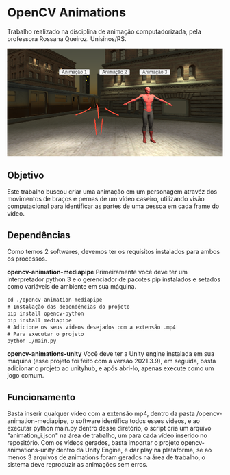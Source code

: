 # OpenCV Animations
Trabalho realizado na disciplina de animação computadorizada, pela professora Rossana Queiroz. Unisinos/RS.

![Imagem de capa](cover.PNG)

## Objetivo

Este trabalho buscou criar uma animação em um personagem atravéz dos movimentos de braços e pernas de um vídeo caseiro, utilizando visão computacional para identificar as partes de uma pessoa em cada frame do vídeo.

## Dependências
Como temos 2 softwares, devemos ter os requisitos instalados para ambos os processos.

**opencv-animation-mediapipe**
Primeiramente você deve ter um interpretador python 3 e o gerenciador de pacotes pip instalados e setados como variáveis de ambiente em sua máquina.

```shell
cd ./opencv-animation-mediapipe
# Instalação das dependências do projeto
pip install opencv-python
pip install mediapipe
# Adicione os seus videos desejados com a extensão .mp4
# Para executar o projeto
python ./main.py
```

**opencv-animations-unity**
Você deve ter a Unity engine instalada em sua máquina (esse projeto foi feito com a versão 2021.3.9), em seguida, basta adicionar o projeto ao unityhub, e após abri-lo, apenas execute como um jogo comum.

## Funcionamento

Basta inserir qualquer vídeo com a extensão mp4, dentro da pasta /opencv-animation-mediapipe, o software identifica todos esses videos, e ao executar python main.py dentro desse diretório, o script cria um arquivo "animation_i.json" na área de trabalho, um para cada vídeo inserido no repositório.
Com os vídeos gerados, basta importar o projeto opencv-animations-unity dentro da Unity Engine, e dar play na plataforma, se ao menos 3 arquivos de animations foram gerados na área de trabalho, o sistema deve reproduzir as animações sem erros.
